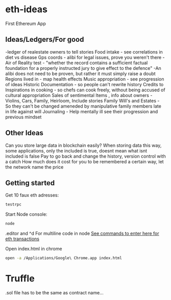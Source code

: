 # eth-ideas
First Ethereum App


## Ideas/Ledgers/For good
-ledger of realestate owners to tell stories
Food intake - see correlations in diet vs disease
Gps coords - alibi for legal issues, prove you weren't there
-Air of Reality test - "whether the record contains a sufficient factual foundation for a properly instructed jury to give effect to the defence"
-An alibi does not need to be proven, but rather it must simply raise a doubt	
Regions lived in - map health effects
Music appropriation - see progression of ideas
Historic Documentation - so people can't rewrite history
Credits to Inspirations in  cooking - so chefs can cook freely, without being  accused of cultural appropriation
Sales of sentimental Items , info about owners  - Violins, Cars, Family, Heirloom, Include stories
Family Will's and Estates - So they can't be changed ameneded by manipulative family members late in life against will
Journaling - Help mentally ill see their progression and previous mindset
 



## Other Ideas
Can you store large data in blockchain easily?
When storing data this way, some applications, only the included is true, doesnt mean what isnt included is false
Pay to go back and change the history, version control with a catch
How much does it cost for you to be remembered a certain way, let the network name the price




## Getting started


Get 10 faux eth adresses:
```bash
testrpc
```
Start Node console:
```bash
node
```
.editor and ^d For multiline code in node
[See commands to enter here for eth transactions](https://blog.openzeppelin.com/a-gentle-introduction-to-ethereum-programming-part-1-783cc7796094/)

Open index.html in chrome
```bash
open -a /Applications/Google\ Chrome.app index.html
```
# Truffle

.sol file has to be the same as contract name...      
